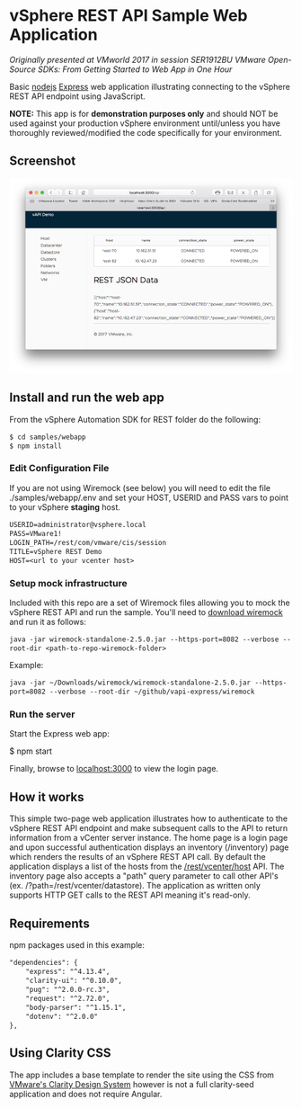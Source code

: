 # vSphere REST API Sample Web Application
*Originally presented at VMworld 2017 in session SER1912BU VMware Open-Source SDKs: From Getting Started to Web App in One Hour*

Basic [nodejs](https://nodejs.org/) [Express](https://expressjs.com/) web application illustrating connecting to the vSphere REST API endpoint using JavaScript.

**NOTE:** This app is for **demonstration purposes only** and should NOT be used against your production vSphere environment until/unless you have thoroughly reviewed/modified the code specifically for your environment.

## Screenshot

![Sample /host API call](/sample.png?raw=true "Optional Title")

## Install and run the web app
From the vSphere Automation SDK for REST folder do the following:

    $ cd samples/webapp
    $ npm install

### Edit Configuration File
If you are not using Wiremock (see below) you will need to edit the file ./samples/webapp/.env and set your HOST, USERID and PASS vars to point to your vSphere **staging** host.

    USERID=administrator@vsphere.local
    PASS=VMware1!
    LOGIN_PATH=/rest/com/vmware/cis/session
    TITLE=vSphere REST Demo
    HOST=<url to your vcenter host>

### Setup mock infrastructure
Included with this repo are a set of Wiremock files allowing you to mock the vSphere REST API and run the sample. You'll need to [download wiremock](http://wiremock.org/) and run it as follows:

    java -jar wiremock-standalone-2.5.0.jar --https-port=8082 --verbose --root-dir <path-to-repo-wiremock-folder>

Example:

    java -jar ~/Downloads/wiremock/wiremock-standalone-2.5.0.jar --https-port=8082 --verbose --root-dir ~/github/vapi-express/wiremock

### Run the server
Start the Express web app:

   $ npm start

Finally, browse to [localhost:3000](http://localhost:3000) to view the login page.

## How it works
This simple two-page web application illustrates how to authenticate to the vSphere REST API endpoint and make subsequent calls to the API to return information from a vCenter server instance. The home page is a login page and upon successful authentication displays an inventory (/inventory) page which renders the results of an vSphere REST API call. By default the application displays a list of the hosts from the [/rest/vcenter/host](https://code.vmware.com/apis/191/vsphere-automation#/doc/operations/com/vmware/vcenter/host.list-operation.html) API. The inventory page also accepts a "path" query parameter to call other API's (ex. /?path=/rest/vcenter/datastore). The application as written only supports HTTP GET calls to the REST API meaning it's read-only.

## Requirements
npm packages used in this example:

    "dependencies": {
        "express": "^4.13.4",
        "clarity-ui": "^0.10.0",
        "pug": "^2.0.0-rc.3",
        "request": "^2.72.0",
        "body-parser": "^1.15.1",
        "dotenv": "^2.0.0"
    },

## Using Clarity CSS
The app includes a base template to render the site using the CSS from [VMware's Clarity Design System](https://clarity.design) however is not a full clarity-seed application and does not require Angular.
